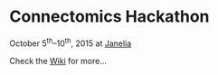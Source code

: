 # Connectomics Hackathon

October 5<sup>th</sup>&ndash;10<sup>th</sup>, 2015 at [Janelia](http://janelia.org)

Check the [Wiki](https://github.com/connectomics-2015/hackathon/wiki) for more...
